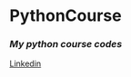 # PythonCourse
### _My python course codes_

[Linkedin](https://www.linkedin.com/in/bu%C4%9Fra-arslan-3a3209208/)

